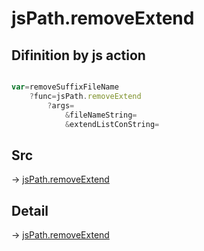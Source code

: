 # jsPath.removeExtend

## Difinition by js action

```js.js

var=removeSuffixFileName
	?func=jsPath.removeExtend
		?args=
			&fileNameString=
			&extendListConString=
```

## Src

-> [jsPath.removeExtend](https://github.com/puutaro/CommandClick/blob/master/app/src/main/java/com/puutaro/commandclick/fragment_lib/terminal_fragment/js_interface/JsPath.kt#L62)

## Detail

-> [jsPath.removeExtend](https://github.com/puutaro/CommandClick/blob/master/md/developer/js_interface/details/JsPath/removeExtend.md)

